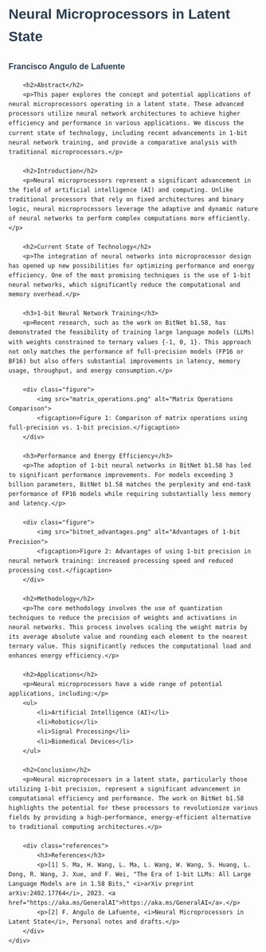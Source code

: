 <!DOCTYPE html>
<html lang="en">
<head>
    <meta charset="UTF-8">
    <meta name="viewport" content="width=device-width, initial-scale=1.0">
    <title>Neural Microprocessors in Latent State</title>
    <style>
        body {
            font-family: Arial, sans-serif;
            line-height: 1.6;
            margin: 20px;
        }
        h1, h2, h3 {
            color: #2c3e50;
        }
        .container {
            max-width: 800px;
            margin: 0 auto;
        }
        .figure {
            text-align: center;
            margin: 20px 0;
        }
        .figure img {
            max-width: 100%;
            height: auto;
        }
        .figure figcaption {
            margin-top: 10px;
            font-style: italic;
            color: #7f8c8d;
        }
        .references {
            margin-top: 40px;
        }
        .references h3 {
            border-bottom: 1px solid #bdc3c7;
            padding-bottom: 5px;
        }
    </style>
</head>
<body>
    <div class="container">
        <h1>Neural Microprocessors in Latent State</h1>
        <h3>Francisco Angulo de Lafuente</h3>

        <h2>Abstract</h2>
        <p>This paper explores the concept and potential applications of neural microprocessors operating in a latent state. These advanced processors utilize neural network architectures to achieve higher efficiency and performance in various applications. We discuss the current state of technology, including recent advancements in 1-bit neural network training, and provide a comparative analysis with traditional microprocessors.</p>

        <h2>Introduction</h2>
        <p>Neural microprocessors represent a significant advancement in the field of artificial intelligence (AI) and computing. Unlike traditional processors that rely on fixed architectures and binary logic, neural microprocessors leverage the adaptive and dynamic nature of neural networks to perform complex computations more efficiently.</p>

        <h2>Current State of Technology</h2>
        <p>The integration of neural networks into microprocessor design has opened up new possibilities for optimizing performance and energy efficiency. One of the most promising techniques is the use of 1-bit neural networks, which significantly reduce the computational and memory overhead.</p>

        <h3>1-bit Neural Network Training</h3>
        <p>Recent research, such as the work on BitNet b1.58, has demonstrated the feasibility of training large language models (LLMs) with weights constrained to ternary values {-1, 0, 1}. This approach not only matches the performance of full-precision models (FP16 or BF16) but also offers substantial improvements in latency, memory usage, throughput, and energy consumption.</p>

        <div class="figure">
            <img src="matrix_operations.png" alt="Matrix Operations Comparison">
            <figcaption>Figure 1: Comparison of matrix operations using full-precision vs. 1-bit precision.</figcaption>
        </div>

        <h3>Performance and Energy Efficiency</h3>
        <p>The adoption of 1-bit neural networks in BitNet b1.58 has led to significant performance improvements. For models exceeding 3 billion parameters, BitNet b1.58 matches the perplexity and end-task performance of FP16 models while requiring substantially less memory and latency.</p>

        <div class="figure">
            <img src="bitnet_advantages.png" alt="Advantages of 1-bit Precision">
            <figcaption>Figure 2: Advantages of using 1-bit precision in neural network training: increased processing speed and reduced processing cost.</figcaption>
        </div>

        <h2>Methodology</h2>
        <p>The core methodology involves the use of quantization techniques to reduce the precision of weights and activations in neural networks. This process involves scaling the weight matrix by its average absolute value and rounding each element to the nearest ternary value. This significantly reduces the computational load and enhances energy efficiency.</p>

        <h2>Applications</h2>
        <p>Neural microprocessors have a wide range of potential applications, including:</p>
        <ul>
            <li>Artificial Intelligence (AI)</li>
            <li>Robotics</li>
            <li>Signal Processing</li>
            <li>Biomedical Devices</li>
        </ul>

        <h2>Conclusion</h2>
        <p>Neural microprocessors in a latent state, particularly those utilizing 1-bit precision, represent a significant advancement in computational efficiency and performance. The work on BitNet b1.58 highlights the potential for these processors to revolutionize various fields by providing a high-performance, energy-efficient alternative to traditional computing architectures.</p>

        <div class="references">
            <h3>References</h3>
            <p>[1] S. Ma, H. Wang, L. Ma, L. Wang, W. Wang, S. Huang, L. Dong, R. Wang, J. Xue, and F. Wei, "The Era of 1-bit LLMs: All Large Language Models are in 1.58 Bits," <i>arXiv preprint arXiv:2402.17764</i>, 2023. <a href="https://aka.ms/GeneralAI">https://aka.ms/GeneralAI</a>.</p>
            <p>[2] F. Angulo de Lafuente, <i>Neural Microprocessors in Latent State</i>, Personal notes and drafts.</p>
        </div>
    </div>
</body>
</html>
